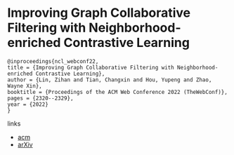 # Improving Graph Collaborative Filtering with Neighborhood-enriched Contrastive Learning

```
@inproceedings{ncl_webconf22,
title = {Improving Graph Collaborative Filtering with Neighborhood-enriched Contrastive Learning},
author = {Lin, Zihan and Tian, Changxin and Hou, Yupeng and Zhao, Wayne Xin},
booktitle = {Proceedings of the ACM Web Conference 2022 (TheWebConf)},
pages = {2320--2329},
year = {2022}
}
```

links
- [acm](https://dl.acm.org/doi/10.1145/3485447.3512104)
- [arXiv](https://arxiv.org/abs/2202.06200)
